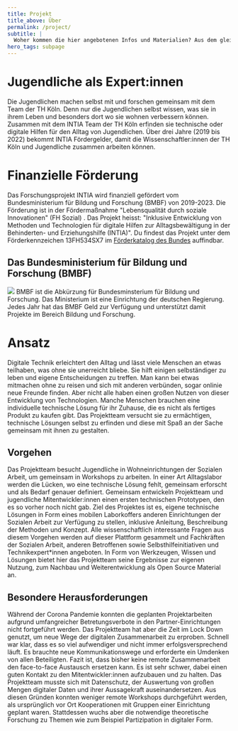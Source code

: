 ```yaml
---
title: Projekt
title_above: Über
permalink: /project/
subtitle: |
  Woher kommen die hier angebotenen Infos und Materialien? Aus dem gleichnamigen Forschungsprojekt an der TH Köln. Forschende und benachteiligte Jugendliche erforschen darin gemeinsam, wie Technik den Alltag verbessern kann.
hero_tags: subpage
---
```


# Jugendliche als Expert:innen

Die Jugendlichen machen selbst mit und forschen gemeinsam mit dem Team der TH Köln. Denn nur die Jugendlichen selbst wissen, was sie in ihrem Leben und besonders dort wo sie wohnen verbessern können. Zusammen mit dem INTIA Team der TH Köln erfinden sie technische oder digitale Hilfen für den Alltag von Jugendlichen. Über drei Jahre (2019 bis 2022) bekommt INTIA Fördergelder, damit die Wissenschaftler:innen der TH Köln und Jugendliche zusammen arbeiten können.

# Finanzielle Förderung

Das Forschungsprojekt INTIA wird finanziell gefördert vom Bundesministerium für Bildung und Forschung (BMBF) von 2019-2023. Die Förderung ist in der Fördermaßnahme "Lebensqualität durch soziale Innovationen" (FH Sozial) . Das Projekt heisst: "Inklusive Entwicklung von Methoden und Technologien für digitale Hilfen zur Alltagsbewältigung in der Behinderten- und Erziehungshilfe (INTIA)". Du findest das Projekt unter dem Förderkennzeichen 13FH534SX7 im [Förderkatalog des Bundes](https://foerderportal.bund.de/foekat/jsp/StartAction.do?actionMode=list) auffindbar.

<div class="highlighter min-height25p">

## Das Bundesministerium für Bildung und Forschung (BMBF)

<img src="https://www.bmbf.de/SiteGlobals/Frontend/Images/icons/_common/logo.svg;jsessionid=73771066A725D13D2D34C4D38E4A181D.live382?__blob=normal&v=3">
BMBF ist die Abkürzung für Bundesminsterium für Bildung und Forschung. Das Ministerium ist eine Einrichtung der deutschen Regierung. Jedes Jahr hat das BMBF Geld zur Verfügung und unterstützt damit Projekte im Bereich Bildung und Forschung.

</div>

# Ansatz

Digitale Technik erleichtert den Alltag und lässt viele Menschen an etwas teilhaben, was ohne sie unerreicht bliebe. Sie hilft einigen selbständiger zu leben und eigene Entscheidungen zu treffen. Man kann bei etwas mitmachen ohne zu reisen und sich mit anderen verbünden, sogar onlinie neue Freunde finden. Aber nicht alle haben einen großen Nutzen von dieser Entwicklung von Technologien. Manche Menschen brauchen eine individuelle technische Lösung für ihr Zuhause, die es nicht als fertiges Produkt zu kaufen gibt. Das Projektteam versucht sie zu ermächtigen, technische Lösungen selbst zu erfinden und diese mit Spaß an der Sache gemeinsam mit ihnen zu gestalten.

## Vorgehen

Das Projektteam besucht Jugendliche in Wohneinrichtungen der Sozialen Arbeit, um gemeinsam in Workshops zu arbeiten. In einer Art Alltagslabor werden die Lücken, wo eine technische Lösung fehlt, gemeinsam erforscht und als Bedarf genauer definiert. Gemeinsam entwickeln Projektteam und jugendliche Mitentwickler:innen einen ersten technischen Prototypen, den es so vorher noch nicht gab. Ziel des Projektes ist es, eigene technische Lösungen in Form eines mobilen Laborkoffers anderen Einrichtungen der Sozialen Arbeit zur Verfügung zu stellen, inklusive Anleitung, Beschreibung der Methoden und Konzept. Alle wissenschaftlich interessante Fragen aus diesem Vorgehen werden auf dieser Plattform gesammelt und Fachkräften der Sozialen Arbeit, anderen Betroffenen sowie Selbsthilfeinitiativen und Technikexpert\*innen angeboten. In Form von Werkzeugen, Wissen und Lösungen bietet hier das Projektteam seine Ergebnisse zur eigenen Nutzung, zum Nachbau und Weiterentwicklung als Open Source Material an.

## Besondere Herausforderungen

Während der Corona Pandemie konnten die geplanten Projektarbeiten aufgrund umfangreicher Betretungsverbote in den Partner-Einrichtungen nicht fortgeführt werden. Das Projektteam hat aber die Zeit im Lock Down genutzt, um neue Wege der digitalen Zusammenarbeit zu erproben. Schnell war klar, dass es so viel aufwendiger und nicht immer erfolgsversprechend läuft. Es brauchte neue Kommunikationswege und erforderte ein Umdenken von allen Beteiligten. Fazit ist, dass bisher keine remote Zusammenarbeit den face-to-face Austausch ersetzen kann. Es ist sehr schwer, dabei einen guten Kontakt zu den Mitentwickler:innen aufzubauen und zu halten. Das Projektteam musste sich mit Datenschutz, der Auswertung von großen Mengen digitaler Daten und ihrer Aussagekraft auseinandersetzen. Aus diesen Gründen konnten weniger remote Workshops durchgeführt werden, als ursprünglich vor Ort Kooperationen mit Gruppen einer Einrichtung geplant waren. Stattdessen wuchs aber die notwendige theoretische Forschung zu Themen wie zum Beispiel Partizipation in digitaler Form.
